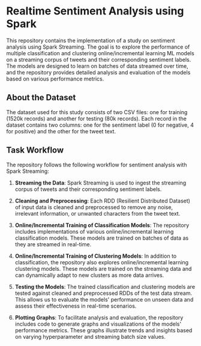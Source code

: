 # Realtime Sentiment Analysis using Spark

This repository contains the implementation of a study on sentiment analysis using Spark Streaming. The goal is to explore the performance of multiple classification and clustering online/incremental learning ML models on a streaming corpus of tweets and their corresponding sentiment labels. The models are designed to learn on batches of data streamed over time, and the repository provides detailed analysis and evaluation of the models based on various performance metrics.

## About the Dataset
The dataset used for this study consists of two CSV files: one for training (1520k records) and another for testing (80k records). Each record in the dataset contains two columns: one for the sentiment label (0 for negative, 4 for positive) and the other for the tweet text.

## Task Workflow
The repository follows the following workflow for sentiment analysis with Spark Streaming:

1. **Streaming the Data**: Spark Streaming is used to ingest the streaming corpus of tweets and their corresponding sentiment labels.

2. **Cleaning and Preprocessing**: Each RDD (Resilient Distributed Dataset) of input data is cleaned and preprocessed to remove any noise, irrelevant information, or unwanted characters from the tweet text.

3. **Online/Incremental Training of Classification Models**: The repository includes implementations of various online/incremental learning classification models. These models are trained on batches of data as they are streamed in real-time.

4. **Online/Incremental Training of Clustering Models**: In addition to classification, the repository also explores online/incremental learning clustering models. These models are trained on the streaming data and can dynamically adapt to new clusters as more data arrives.

5. **Testing the Models**: The trained classification and clustering models are tested against cleaned and preprocessed RDDs of the test data stream. This allows us to evaluate the models' performance on unseen data and assess their effectiveness in real-time scenarios.

6. **Plotting Graphs**: To facilitate analysis and evaluation, the repository includes code to generate graphs and visualizations of the models' performance metrics. These graphs illustrate trends and insights based on varying hyperparameter and streaming batch size values.
